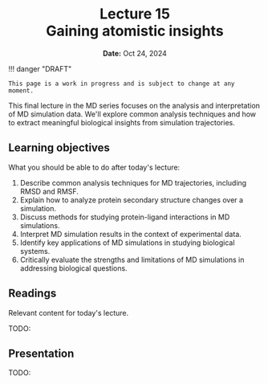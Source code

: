 <h1 align="center">
<b>Lecture 15</b><br>
Gaining atomistic insights
</h1>
<p align="center">
<b>Date:</b> Oct 24, 2024
</p>

!!! danger "DRAFT"

    This page is a work in progress and is subject to change at any moment.

This final lecture in the MD series focuses on the analysis and interpretation of MD simulation data. We'll explore common analysis techniques and how to extract meaningful biological insights from simulation trajectories.

## Learning objectives

What you should be able to do after today's lecture:

1.  Describe common analysis techniques for MD trajectories, including RMSD and RMSF.
2.  Explain how to analyze protein secondary structure changes over a simulation.
3.  Discuss methods for studying protein-ligand interactions in MD simulations.
4.  Interpret MD simulation results in the context of experimental data.
5.  Identify key applications of MD simulations in studying biological systems.
6.  Critically evaluate the strengths and limitations of MD simulations in addressing biological questions.

## Readings

Relevant content for today's lecture.

TODO:

## Presentation

TODO:
